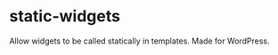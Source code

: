 static-widgets
==============

Allow widgets to be called statically in templates. Made for WordPress.
